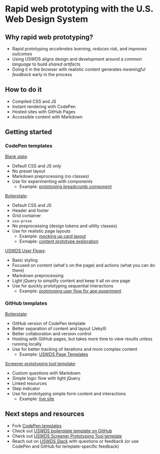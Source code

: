 # Rapid web prototyping with the U.S. Web Design System

## Why rapid web prototyping?

- Rapid prototyping *accelerates learning*, *reduces risk*, and *improves outcomes*
- Using USWDS aligns design and development around a *common language* to build *shared artifacts*
- Doing it in the browser with realistic content generates *meaningful feedback* early in the process

## How to do it

- Compiled CSS and JS
- Instant rendering with CodePen
- Hosted sites with GitHub Pages
- Accessible content with Markdown

## Getting started

### CodePen templates

[Blank slate](https://codepen.io/pglevy/pen/gOxNXGY):

- Default CSS and JS only
- No preset layout
- Markdown preprocessing (no classes)
- Use for experimenting with components
    - Example: [prototyping breadcrumb component](https://codepen.io/pglevy/pen/oNjBBow?editors=0100)

[Boilerplate](https://codepen.io/pglevy/pen/abBgJbe):

- Default CSS and JS
- Header and footer
- Grid container
- `usa-prose`
- No preprocessing (design tokens and utility classes)
- Use for realistic page layouts
    - Example: [mocking up card layout](https://codepen.io/pglevy/pen/eYgrPxq?editors=1000)
    - Exmaple: [content prototype exploration](https://codepen.io/andrewparrucci/full/jOLdpBp)

[USWDS User Flows](https://codepen.io/pglevy/pen/mdMZXOX):

- Basic styling
- Focused on content (what's on the page) and actions (what you can do there)
- Markdown preprocessing
- Light jQuery to simplify content and keep it all on one page
- Use for quickly prototyping sequential interactions
    - Example: [prototyping user flow for app experiment](https://codepen.io/pglevy/pen/dyzxPaM)

### GitHub templates

[Boilerplate](https://github.com/Bixal/uswds-boilerplate):

- GitHub version of CodePen template
- Better separation of content and layout (Jekyll)
- Better collaboration and version control
- Hosting with GitHub pages, but takes more time to view results unless running locally
- Use for better tracking of iterations and more complex content
    - Example: [USWDS Page Templates](https://bixal.github.io/uswds-page-templates/)

[Screener prototyping tool template](https://github.com/Bixal/uswds-screener-prototyping-tool):

- Custom questions with Markdown
- Simple logic flow with light jQuery
- Linked resources
- Step indicator
- Use for prototyping simple form content and interactions
    - Example: [live site](https://bixal.github.io/uswds-screener-prototyping-tool/)

## Next steps and resources

- Fork [CodePen templates](https://codepen.io/collection/waGRZM)
- Check out [USWDS boilerplate template on GitHub](https://github.com/Bixal/uswds-boilerplate)
- Check out [USWDS Screener Prototyping Tool template](https://github.com/Bixal/uswds-screener-prototyping-tool)
- Reach out on [USWDS Slack](https://designsystem.digital.gov/about/community/) with questions or feedback (or use CodePen and GitHub for template-specific feedback)
